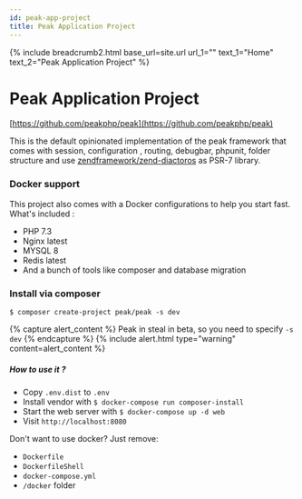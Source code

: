 ```yaml
---
id: peak-app-project
title: Peak Application Project
---
```


{% include breadcrumb2.html base_url=site.url url_1="" text_1="Home" text_2="Peak Application Project" %}

# Peak Application Project

<i class="fab fa-github"></i> [https://github.com/peakphp/peak](https://github.com/peakphp/peak)

This is the default opinionated implementation of the peak framework that comes with session, configuration , routing, debugbar, phpunit, folder structure and use [zendframework/zend-diactoros](https://packagist.org/packages/zendframework/zend-diactoros) as PSR-7 library.

### Docker support

This project also comes with a Docker configurations to help you start fast. What's included :

- PHP 7.3
- Nginx latest
- MYSQL 8
- Redis latest
- And a bunch of tools like composer and database migration

### Install via composer

```
$ composer create-project peak/peak -s dev
```
{% capture alert_content %}
Peak in steal in beta, so you need to specify ``-s dev``
{% endcapture %}
{% include alert.html type="warning" content=alert_content %}

##### How to use it ?

- Copy ``.env.dist`` to ``.env``
- Install vendor with ``$ docker-compose run composer-install``
- Start the web server with ``$ docker-compose up -d web``
- Visit ``http://localhost:8080``

Don't want to use docker? Just remove:
 - `Dockerfile`
 - `DockerfileShell`
 - `docker-compose.yml`
 - `/docker` folder
 